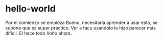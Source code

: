 # hello-world
Por el comienzo se empieza
Bueno, necesitaría aprender a usar esto, se supone que es super practico. Ver a facu usandolo lo hizo parecer más difícil. El hace todo ñoño ahora.
